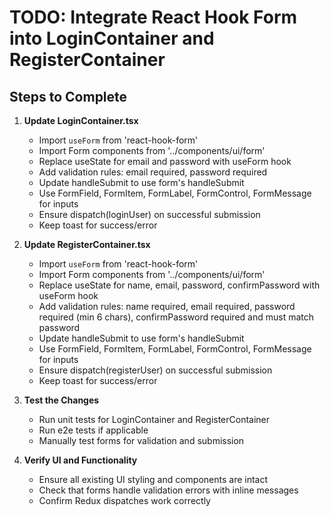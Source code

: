 # TODO: Integrate React Hook Form into LoginContainer and RegisterContainer

## Steps to Complete

1. **Update LoginContainer.tsx**
   - Import `useForm` from 'react-hook-form'
   - Import Form components from '../components/ui/form'
   - Replace useState for email and password with useForm hook
   - Add validation rules: email required, password required
   - Update handleSubmit to use form's handleSubmit
   - Use FormField, FormItem, FormLabel, FormControl, FormMessage for inputs
   - Ensure dispatch(loginUser) on successful submission
   - Keep toast for success/error

2. **Update RegisterContainer.tsx**
   - Import `useForm` from 'react-hook-form'
   - Import Form components from '../components/ui/form'
   - Replace useState for name, email, password, confirmPassword with useForm hook
   - Add validation rules: name required, email required, password required (min 6 chars), confirmPassword required and must match password
   - Update handleSubmit to use form's handleSubmit
   - Use FormField, FormItem, FormLabel, FormControl, FormMessage for inputs
   - Ensure dispatch(registerUser) on successful submission
   - Keep toast for success/error

3. **Test the Changes**
   - Run unit tests for LoginContainer and RegisterContainer
   - Run e2e tests if applicable
   - Manually test forms for validation and submission

4. **Verify UI and Functionality**
   - Ensure all existing UI styling and components are intact
   - Check that forms handle validation errors with inline messages
   - Confirm Redux dispatches work correctly
